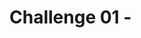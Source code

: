 # Challenge 01 - <Title of Challenge> - Coach's Guide 

**[Home](./README.md)** - [Next Solution >](./Solution-02.md)

## Notes & Guidance
This is the only section you need to include.

Use general non-bulleted text for the beginning of a solution area for this challenge
- Then move into bullets
    - And sub-bullets and even
        - sub-sub-bullets

Break things apart with more than one bullet list
- Like this 
- One
- Right
- Here
